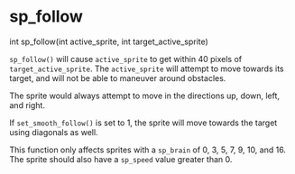 # sp_follow

<Prototype>int sp_follow(int active_sprite, int target_active_sprite)</Prototype>

`sp_follow()` will cause `active_sprite` to get within 40 pixels of `target_active_sprite`. The `active_sprite` will attempt to move towards its target, and will not be able to maneuver around obstacles.

<VersionInfo dink="< 1.08"></VersionInfo> The sprite would always attempt to move in the directions up, down, left, and right.

<VersionInfo dink="1.08"></VersionInfo> If `set_smooth_follow()` is set to 1, the sprite will move towards the target using diagonals as well.

This function only affects sprites with a `sp_brain` of 0, 3, 5, 7, 9, 10, and 16. The sprite should also have a `sp_speed` value greater than 0.
